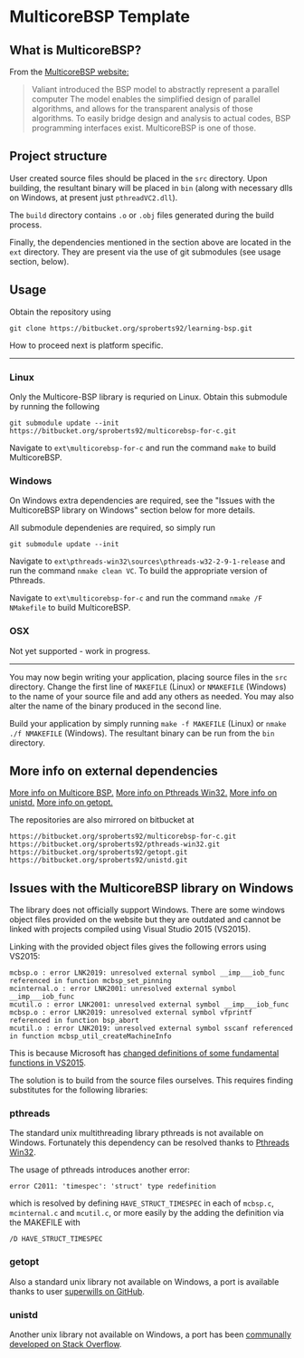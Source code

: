 # MulticoreBSP Template

## What is MulticoreBSP?

From the [MulticoreBSP website:](http://www.multicorebsp.com/)

> Valiant introduced the BSP model to abstractly represent a parallel computer The model enables the simplified design of parallel algorithms, and allows for the transparent analysis of those algorithms. To easily bridge design and analysis to actual codes, BSP programming interfaces exist. MulticoreBSP is one of those. 

## Project structure

User created source files should be placed in the `src` directory. Upon building, the resultant binary will be placed in `bin` (along with necessary dlls on Windows, at present just `pthreadVC2.dll`).

The `build` directory contains `.o` or `.obj` files generated during the build process.

Finally, the dependencies mentioned in the section above are located in the `ext` directory. They are present via the use of git submodules (see usage section, below). 

## Usage

Obtain the repository using

```
git clone https://bitbucket.org/sproberts92/learning-bsp.git
```

How to proceed next is platform specific.

---

### Linux

Only the Multicore-BSP library is requried on Linux. Obtain this submodule by running the following

```
git submodule update --init https://bitbucket.org/sproberts92/multicorebsp-for-c.git
```

Navigate to `ext\multicorebsp-for-c` and run the command `make` to build MulticoreBSP.

### Windows

On Windows extra dependencies are required, see the "Issues with the MulticoreBSP library on Windows" section below for more details.

All submodule dependenies are required, so simply run

```
git submodule update --init
```

Navigate to `ext\pthreads-win32\sources\pthreads-w32-2-9-1-release` and run the command `nmake clean VC`. To build the appropriate version of Pthreads.

Navigate to `ext\multicorebsp-for-c` and run the command `nmake /F NMakefile` to build MulticoreBSP.

### OSX

Not yet supported - work in progress.

---

You may now begin writing your application, placing source files in the `src` directory. Change the first line of `MAKEFILE` (Linux) or `NMAKEFILE` (Windows) to the name of your source file and add any others as needed. You may also alter the name of the binary produced in the second line.

Build your application by simply running `make -f MAKEFILE` (Linux) or `nmake ./f NMAKEFILE` (Windows). The resultant binary can be run from the `bin` directory.

## More info on external dependencies

[More info on Multicore BSP.](http://www.multicorebsp.com/)
[More info on Pthreads Win32.](https://www.sourceware.org/pthreads-win32/)
[More info on unistd.](http://stackoverflow.com/questions/341817/is-there-a-replacement-for-unistd-h-for-windows-visual-c)
[More info on getopt.](https://gist.github.com/superwills/5815344#file-getopt-c)

The repositories are also mirrored on bitbucket at
```
https://bitbucket.org/sproberts92/multicorebsp-for-c.git
https://bitbucket.org/sproberts92/pthreads-win32.git
https://bitbucket.org/sproberts92/getopt.git
https://bitbucket.org/sproberts92/unistd.git
```

## Issues with the MulticoreBSP library on Windows

The library does not officially support Windows. There are some windows object files provided on the website but they are outdated and cannot be linked with projects compiled using Visual Studio 2015 (VS2015).

Linking with the provided object files gives the following errors using VS2015:

```
mcbsp.o : error LNK2019: unresolved external symbol __imp___iob_func referenced in function mcbsp_set_pinning
mcinternal.o : error LNK2001: unresolved external symbol __imp___iob_func
mcutil.o : error LNK2001: unresolved external symbol __imp___iob_func
mcbsp.o : error LNK2019: unresolved external symbol vfprintf referenced in function bsp_abort
mcutil.o : error LNK2019: unresolved external symbol sscanf referenced in function mcbsp_util_createMachineInfo
```

This is because Microsoft has [changed definitions of some fundamental functions in VS2015](http://stackoverflow.com/questions/30412951/unresolved-external-symbol-imp-fprintf-and-imp-iob-func-sdl2).

The solution is to build from the source files ourselves. This requires finding substitutes for the following libraries:

### pthreads
The standard unix multithreading library pthreads is not available on Windows. Fortunately this dependency can be resolved thanks to [Pthreads Win32](https://www.sourceware.org/pthreads-win32/).

The usage of pthreads introduces another error:
```
error C2011: 'timespec': 'struct' type redefinition
```
which is resolved by defining `HAVE_STRUCT_TIMESPEC` in each of `mcbsp.c`, `mcinternal.c` and `mcutil.c`, or more easily by the adding the definition via the MAKEFILE with
```
/D HAVE_STRUCT_TIMESPEC
```

### getopt
Also a standard unix library not available on Windows, a port is available thanks to user [superwills on GitHub](https://gist.github.com/superwills/5815344#file-getopt-c).

### unistd
Another unix library not available on Windows, a port has been [communally developed on Stack Overflow](http://stackoverflow.com/questions/341817/is-there-a-replacement-for-unistd-h-for-windows-visual-c).